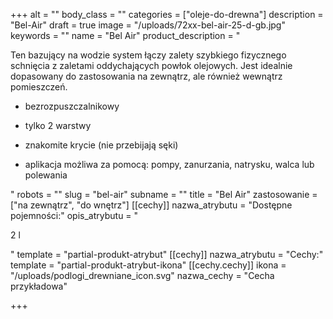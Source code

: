 +++
alt = ""
body_class = ""
categories = ["oleje-do-drewna"]
description = "Bel-Air"
draft = true
image = "/uploads/72xx-bel-air-25-d-gb.jpg"
keywords = ""
name = "Bel Air"
product_description = "<p>Ten bazujący na wodzie system łączy zalety szybkiego fizycznego schnięcia z zaletami oddychających powłok olejowych. Jest idealnie dopasowany do zastosowania na zewnątrz, ale również wewnątrz pomieszczeń.</p><ul><li><p>bezrozpuszczalnikowy</p></li><li><p>tylko 2 warstwy</p></li><li><p>znakomite krycie (nie przebijają sęki)</p></li><li><p>aplikacja możliwa za pomocą: pompy, zanurzania, natrysku, walca lub polewania</p></li></ul>"
robots = ""
slug = "bel-air"
subname = ""
title = "Bel Air"
zastosowanie = ["na zewnątrz", "do wnętrz"]
[[cechy]]
nazwa_atrybutu = "Dostępne pojemności:"
opis_atrybutu = "<p>2 l</p>"
template = "partial-produkt-atrybut"
[[cechy]]
nazwa_atrybutu = "Cechy:"
template = "partial-produkt-atrybut-ikona"
[[cechy.cechy]]
ikona = "/uploads/podlogi_drewniane_icon.svg"
nazwa_cechy = "Cecha przykładowa"

+++
